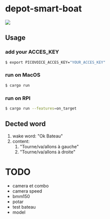 # depot-smart-boat

![](./.img/gui.gif)

## Usage 

### add your ACCES_KEY

```bash
$ export PICOVOICE_ACCES_KEY="YOUR_ACCES_KEY"
```

### run on MacOS

```bash
$ cargo run 
```

### run on RPI

```bash
$ cargo run --features=on_target
```

## Dected word 

1. wake word: "Ok Bateau"
2. content:
    1. "Tourne/va/allons à gauche"
    2. "Tourne/va/allons à droite"

# TODO 

- camera et combo 
- camera speed 
- bmm150
- potar
- test bateau 
- model 
